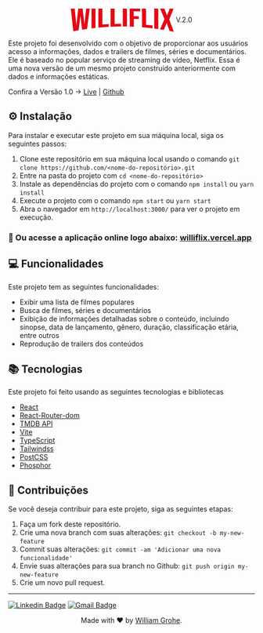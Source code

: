<p align="center">
<img align="center" src="./src/assets/logo.png"/> V.2.0
</p>

Este projeto foi desenvolvido com o objetivo de proporcionar aos usuários acesso a informações, dados e trailers de filmes, séries e documentários. Ele é baseado no popular serviço de streaming de vídeo, Netflix.
Essa é uma nova versão de um mesmo projeto construído anteriormente com dados e informações estáticas.

Confira a Versão 1.0 -> [Live](https://williflix-v1.vercel.app/) | [Github](https://github.com/WilliamGrohe/Williflix)

##  ⚙️ Instalação

Para instalar e executar este projeto em sua máquina local, siga os seguintes passos:

1.  Clone este repositório em sua máquina local usando o comando `git clone https://github.com/<nome-do-repositório>.git`
2.  Entre na pasta do projeto com `cd <nome-do-repositório>`
3.  Instale as dependências do projeto com o comando `npm install` ou `yarn install`
4.  Execute o projeto com o comando `npm start` ou `yarn start`
5.  Abra o navegador em `http://localhost:3000/` para ver o projeto em execução.

<h3>🚀 Ou acesse a aplicação online logo abaixo:
<a href="https://williflix.vercel.app/"  target="_blank"> williflix.vercel.app</a></h3>

##  💻 Funcionalidades
Este projeto tem as seguintes funcionalidades:
-   Exibir uma lista de filmes populares
-   Busca de filmes, séries e documentários
-   Exibição de informações detalhadas sobre o conteúdo, incluindo sinopse, data de lançamento, gênero, duração, classificação etária, entre outros
-   Reprodução de trailers dos conteúdos

##  📚 Tecnologias
Este projeto foi feito usando as seguintes tecnologias e bibliotecas
-   [React](https://reactjs.org/)
-   [React-Router-dom](https://reactrouter.com/)
-   [TMDB API](https://developers.themoviedb.org/3/getting-started/introduction)
- [Vite](https://vitejs.dev/)
- [TypeScript](https://www.typescriptlang.org/)
- [Tailwindss](https://tailwindcss.com/)
- [PostCSS](https://postcss.org/)
- [Phosphor](https://phosphoricons.com/)

## :raising_hand: Contribuições
Se você deseja contribuir para este projeto, siga as seguintes etapas:

1.  Faça um fork deste repositório.
2.  Crie uma nova branch com suas alterações: `git checkout -b my-new-feature`
3.  Commit suas alterações: `git commit -am 'Adicionar uma nova funcionalidade'`
4.  Envie suas alterações para sua branch no Github: `git push origin my-new-feature`
5.  Crie um novo pull request.

----

 
[![Linkedin Badge](https://img.shields.io/badge/-William-blue?style=flat-square&logo=Linkedin&logoColor=white&link=https://www.linkedin.com/in/williamgrohe/)](https://www.linkedin.com/in/tgmarinho/) [![Gmail Badge](https://img.shields.io/badge/-Email-c14438?style=flat-square&logo=Gmail&logoColor=white&link=mailto:tgmarinho@gmail.com)](mailto:william.grohe@gmail.com)

<p  align="center">Made with ❤️ by <a href="https://williamgrohe.github.io/">William Grohe</a>.</p>